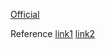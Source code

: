 [Official](https://github.com/metallb/metallb)

Reference
     [link1](https://www.definit.co.uk/2019/08/lab-guide-kubernetes-load-balancer-and-ingress-with-metallb-and-contour/)
     [link2](https://dzone.com/articles/kubernetes-metallb-bare-metal-loadbalancer)

